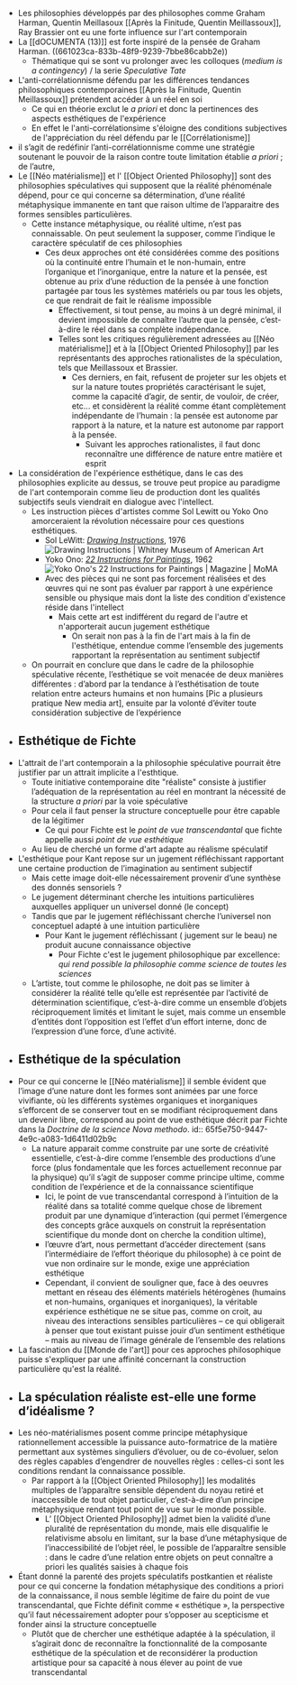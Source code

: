 - Les philosophies développés par des philosophes comme Graham Harman, Quentin Meillasoux [[Après la Finitude, Quentin Meillassoux]], Ray Brassier ont eu une forte influence sur l'art contemporain
- La [[dOCUMENTA (13)]] est forte inspiré de la pensée de Graham Harman. ((661023ca-833b-48f9-9239-7bbe86cabb2e))
	- Thématique qui se sont vu prolonger avec les colloques (*medium is a contingency*) / la serie *Speculative Tate*
- L'anti-corrélationnisme défendu par les différences tendances philosophiques contemporaines [[Après la Finitude, Quentin Meillassoux]] prétendent accéder à un réel en soi
	- Ce qui en théorie exclut le *a priori* et donc la pertinences des aspects esthétiques de l'expérience
	- En effet le l'anti-corrélationsime s'éloigne des conditions subjectives de l'appréciation du réel défendu par le [[Corrélationisme]]
- il s’agit de redéfinir l’anti-corrélationnisme comme une stratégie soutenant le pouvoir de la raison contre toute limitation établie *a priori* ;
  de l’autre,
- Le [[Néo matérialisme]] et l' [[Object Oriented Philosophy]] sont des philosophies spéculatives qui supposent que la réalité phénoménale dépend, pour ce qui concerne sa détermination, d’une réalité métaphysique immanente en tant que raison ultime de l’apparaitre des formes sensibles particulières.
	- Cette instance métaphysique, ou réalité ultime, n’est pas connaissable. On peut seulement la supposer, comme l’indique le caractère spéculatif de ces philosophies
		- Ces deux approches ont été considérées comme des positions où la continuité entre l’humain et le non-humain, entre l’organique et l’inorganique, entre la nature et la pensée, est obtenue au prix d’une réduction de la pensée à une fonction partagée par tous les systèmes matériels ou par tous les objets, ce que rendrait de fait le réalisme impossible
			- Effectivement, si tout pense, au moins à un degré minimal, il devient impossible de connaître l’autre que la pensée, c’est-à-dire le réel dans sa complète indépendance.
			- Telles sont les critiques régulièrement adressées au [[Néo matérialisme]] et à la [[Object Oriented Philosophy]] par les représentants des approches rationalistes de la spéculation, tels que Meillassoux et Brassier.
				- Ces derniers, en fait, refusent de projeter sur les objets et sur la nature toutes propriétés caractérisant le sujet, comme la capacité d’agir, de sentir, de vouloir, de créer, etc... et considèrent la réalité comme étant complètement indépendante de l’humain : la pensée est autonome par rapport à la nature, et la nature est autonome par rapport à la pensée.
					- Suivant les approches rationalistes, il faut donc reconnaître une différence de nature entre matière et esprit
- La considération de l'expérience esthétique,  dans le cas des philosophies explicite au dessus, se trouve peut propice au paradigme de l'art contemporain comme lieu de production dont les qualités subjectifs seuls viendrait en dialogue avec l'intellect.
	- Les instruction pièces d'artistes comme Sol Lewitt ou Yoko Ono amorceraient la révolution nécessaire pour ces questions esthétiques.
		- Sol LeWitt: [*Drawing Instructions*](https://whitney.org/education/families/kids-art-challenge/sol-lewitt), 1976 ![Drawing Instructions | Whitney Museum of American Art](https://whitneymedia.org/assets/image/822825/large_WMAA_PROGRAMMED_06_PS_SM.jpg)
		- Yoko Ono: [*22 Instructions for Paintings*](https://www.moma.org/magazine/articles/61), 1962  ![Yoko Ono's 22 Instructions for Paintings | Magazine | MoMA](https://www.moma.org/d/assets/W1siZiIsIjIwMTkvMDQvMjUvN3ZxdTJhZzdmb18zMDAxMzU4ODRfdncxMjZfUklDUl9QcmVzc19Vc2UuanBnIl0sWyJwIiwiY29udmVydCIsIi1xdWFsaXR5IDkwIC1yZXNpemUgMTE4NHg4ODhcdTAwM2UiXV0/300135884_vw126_RICR-Press%20Use.jpg?sha=ea63d2bc0d10e020)
		- Avec des pièces qui ne sont pas forcement réalisées et des œuvres qui ne sont pas évaluer par rapport à une expérience sensible ou physique mais dont la liste des condition d'existence réside dans l'intellect
			- Mais cette art est indifférent du regard de l'autre et n'apporterait aucun jugement esthétique
				- On serait non pas à la fin de l'art mais à la fin de l'esthétique, entendue comme l’ensemble des jugements rapportant
				  la représentation au sentiment subjectif
	- On pourrait en conclure que dans le cadre de la philosophie spéculative récente, l’esthétique se voit menacée de deux manières différentes : d’abord par la tendance à l’esthétisation de toute relation entre acteurs humains et non humains [Pic a plusieurs pratique New media art], ensuite par la volonté d’éviter toute considération subjective de l’expérience
- ## Esthétique de Fichte
- L'attrait de l'art contemporain a la philosophie spéculative pourrait être justifier par un attrait implicite a l'esthtique.
	- Toute initiative contemporaine dite "réaliste" consiste à justifier l’adéquation de la représentation au réel en montrant la nécessité de la structure *a priori* par la voie spéculative
	- Pour cela il faut penser la structure conceptuelle pour être capable de la légitimer
		- Ce qui pour Fichte est le *point de vue transcendantal* que fichte appelle aussi *point de vue esthétique*
	- Au lieu de cherché un forme d'art adapte au réalisme spéculatif
- L'esthétique pour Kant repose sur un jugement réfléchissant rapportant une certaine production de l’imagination au sentiment subjectif
	- Mais cette image doit-elle nécessairement provenir d’une synthèse des donnés sensoriels ?
	- Le jugement déterminant cherche les intuitions particulières
	  auxquelles appliquer un universel donné (le concept)
	- Tandis que par le jugement réfléchissant cherche l’universel non conceptuel adapté à une intuition particulière
		- Pour Kant le jugement réfléchissant ( jugement sur le beau) ne produit aucune connaissance objective
			- Pour Fichte c'est le jugement philosophique par excellence: *qui rend possible la philosophie comme science de toutes les sciences*
	- L’artiste, tout comme le philosophe, ne doit pas se limiter à considérer
	  la réalité telle qu’elle est représentée par l’activité de détermination
	  scientifique, c’est-à-dire comme un ensemble d’objets réciproquement
	  limités et limitant le sujet, mais comme un ensemble d’entités dont
	  l’opposition
	  est l’effet d’un effort interne, donc de l’expression d’une force,
	  d’une activité.
- ## Esthétique de la spéculation
- Pour ce qui concerne le [[Néo matérialisme]] il semble évident que l’image d’une nature dont les formes sont animées par une force vivifiante, où les différents systèmes organiques et inorganiques s’efforcent de se conserver tout en se modifiant réciproquement dans un devenir libre, correspond au point de vue esthétique décrit par Fichte dans la *Doctrine de la science Nova methodo*.
  id:: 65f5e750-9447-4e9c-a083-1d6411d02b9c
	- La nature apparait comme construite par une sorte de créativité essentielle, c’est-à-dire comme l’ensemble des productions d’une force (plus fondamentale que les forces actuellement reconnue par la physique) qu’il s’agit de supposer comme principe ultime, comme condition de l’expérience et de la connaissance scientifique
		- Ici, le point de vue transcendantal correspond à l’intuition de la réalité dans sa totalité comme quelque chose de librement produit par une dynamique d’interaction (qui permet l’émergence des concepts grâce auxquels on construit la représentation scientifique du monde dont on cherche la condition ultime),
		- l’œuvre d’art, nous permettant d’accéder directement (sans l’intermédiaire de l’effort théorique du philosophe) à ce point de vue non ordinaire sur le monde, exige une appréciation esthétique
		- Cependant, il convient de
		  souligner que, face à des oeuvres mettant en réseau des éléments matériels hétérogènes (humains et non-humains, organiques et inorganiques), la véritable expérience esthétique ne se situe pas, comme on croit, au niveau
		  des interactions sensibles particulières – ce qui obligerait à penser que tout existant puisse jouir d’un sentiment esthétique – mais au niveau de l’image générale de l’ensemble des relations
- La fascination du [[Monde de l'art]] pour ces approches philosophique puisse s'expliquer par une affinité concernant la construction particulière qu'est la réalité.
- ## La spéculation réaliste est-elle une forme d’idéalisme ?
- Les néo-matérialismes posent comme principe métaphysique rationnellement accessible la puissance auto-formatrice de la matière permettant aux systèmes singuliers d’évoluer, ou de co-évoluer, selon des règles capables d’engendrer de nouvelles règles : celles-ci sont les conditions rendant la connaissance possible.
	- Par rapport à la [[Object Oriented Philosophy]] les modalités multiples de
	  l’apparaître sensible dépendent du noyau retiré et inaccessible de tout
	  objet particulier, c’est-à-dire d’un principe métaphysique rendant tout
	  point de vue sur le monde possible.
		- L’ [[Object Oriented Philosophy]] admet bien la validité d’une pluralité de représentation du monde, mais elle disqualifie le relativisme absolu en limitant, sur la base d’une métaphysique de l’inaccessibilité de l’objet réel, le possible de l’apparaître sensible : dans le cadre d’une relation entre objets on peut connaître a priori les qualités saisies à chaque fois
- Étant donné la parenté des projets spéculatifs postkantien et réaliste pour ce qui concerne la fondation métaphysique des conditions a priori de la connaissance, il nous semble légitime de faire du point de vue transcendantal, que Fichte définit comme « esthétique », la perspective qu’il faut nécessairement adopter pour s’opposer au scepticisme et fonder ainsi la structure conceptuelle
	- Plutôt que de chercher une esthétique adaptée à la spéculation, il s’agirait donc de reconnaître la fonctionnalité de la composante esthétique de la spéculation et de reconsidérer la production artistique pour sa capacité à nous élever au point de vue transcendantal